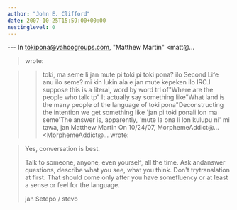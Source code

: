 ```yaml
---
author: "John E. Clifford"
date: 2007-10-25T15:59:00+00:00
nestinglevel: 0
---
```

\---
 In [tokipona@yahoogroups.com](mailto://tokipona@yahoogroups.com), "Matthew Martin" <matt@...
> wrote:

>> toki,
>> ma seme li jan mute pi toki pi toki pona? ilo Second Life anu ilo
> seme? mi kin lukin ala e jan mute kepeken ilo IRC.I suppose this is a literal, word by word trl of"Where are the people who talk tp" It actually say something like"What land is the many people of the language of toki pona"Deconstructing the intention we get something like 'jan pi toki ponali lon ma seme'The answer is, apparently, 'mute la ona li lon kulupu ni'
> mi tawa,
>> jan Matthew Martin
>> On 10/24/07, MorphemeAddict@... <MorphemeAddict@...
> wrote:

> 
>> 
>> 
> Yes, conversation is best.
> 
> Talk to someone, anyone, even yourself, all the time. Ask andanswer questions, describe what you see, what you think. Don't trytranslation at first. That should come only after you have somefluency or at least a sense or feel for the language.
> 
>> 
> jan Setepo / stevo
> 
>>